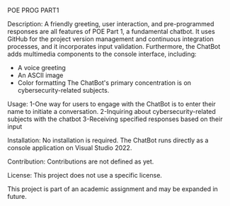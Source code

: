 POE PROG PART1

Description:
A friendly greeting, user interaction, and pre-programmed responses are all features of POE Part 1, a 
fundamental chatbot. It uses GitHub for the project version management and continuous integration processes, and 
it incorporates input validation. Furthermore, the ChatBot adds multimedia components to the console 
interface, including: 
* A voice greeting
* An ASCII image
* Color formatting  The ChatBot's primary concentration is on cybersecurity-related subjects.

Usage:
1-One way for users to engage with the ChatBot is to enter their name to initiate a conversation. 
2-Inquiring about cybersecurity-related subjects with the chatbot 
3-Receiving specified responses based on their input

Installation:
No installation is required. The ChatBot runs directly as a console application on Visual Studio 2022.

Contribution:
Contributions are not defined as yet.

License:
This project does not use a specific license.

This project is part of an academic assignment and may be expanded in future.
